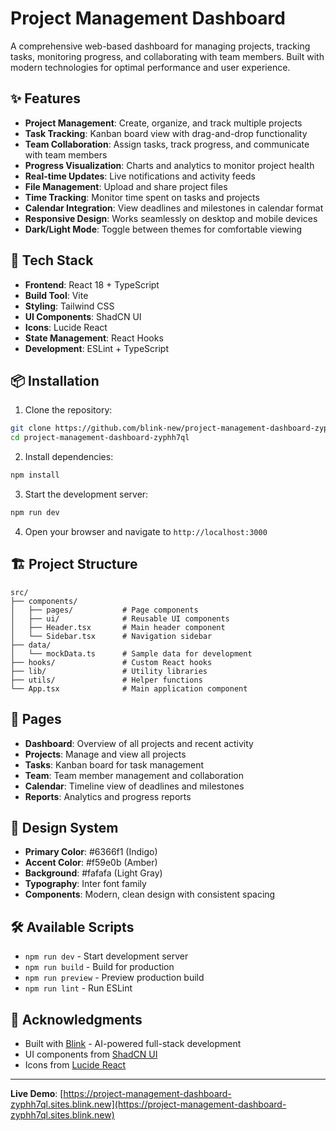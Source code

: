 # Project Management Dashboard

A comprehensive web-based dashboard for managing projects, tracking tasks, monitoring progress, and collaborating with team members. Built with modern technologies for optimal performance and user experience.

## ✨ Features

- **Project Management**: Create, organize, and track multiple projects
- **Task Tracking**: Kanban board view with drag-and-drop functionality
- **Team Collaboration**: Assign tasks, track progress, and communicate with team members
- **Progress Visualization**: Charts and analytics to monitor project health
- **Real-time Updates**: Live notifications and activity feeds
- **File Management**: Upload and share project files
- **Time Tracking**: Monitor time spent on tasks and projects
- **Calendar Integration**: View deadlines and milestones in calendar format
- **Responsive Design**: Works seamlessly on desktop and mobile devices
- **Dark/Light Mode**: Toggle between themes for comfortable viewing

## 🚀 Tech Stack

- **Frontend**: React 18 + TypeScript
- **Build Tool**: Vite
- **Styling**: Tailwind CSS
- **UI Components**: ShadCN UI
- **Icons**: Lucide React
- **State Management**: React Hooks
- **Development**: ESLint + TypeScript

## 📦 Installation

1. Clone the repository:
```bash
git clone https://github.com/blink-new/project-management-dashboard-zyphh7ql.git
cd project-management-dashboard-zyphh7ql
```

2. Install dependencies:
```bash
npm install
```

3. Start the development server:
```bash
npm run dev
```

4. Open your browser and navigate to `http://localhost:3000`

## 🏗️ Project Structure

```
src/
├── components/
│   ├── pages/           # Page components
│   ├── ui/              # Reusable UI components
│   ├── Header.tsx       # Main header component
│   └── Sidebar.tsx      # Navigation sidebar
├── data/
│   └── mockData.ts      # Sample data for development
├── hooks/               # Custom React hooks
├── lib/                 # Utility libraries
├── utils/               # Helper functions
└── App.tsx              # Main application component
```

## 📱 Pages

- **Dashboard**: Overview of all projects and recent activity
- **Projects**: Manage and view all projects
- **Tasks**: Kanban board for task management
- **Team**: Team member management and collaboration
- **Calendar**: Timeline view of deadlines and milestones
- **Reports**: Analytics and progress reports

## 🎨 Design System

- **Primary Color**: #6366f1 (Indigo)
- **Accent Color**: #f59e0b (Amber)
- **Background**: #fafafa (Light Gray)
- **Typography**: Inter font family
- **Components**: Modern, clean design with consistent spacing

## 🛠️ Available Scripts

- `npm run dev` - Start development server
- `npm run build` - Build for production
- `npm run preview` - Preview production build
- `npm run lint` - Run ESLint

## 🙏 Acknowledgments

- Built with [Blink](https://blink.new) - AI-powered full-stack development
- UI components from [ShadCN UI](https://ui.shadcn.com/)
- Icons from [Lucide React](https://lucide.dev/)

---

**Live Demo**: [https://project-management-dashboard-zyphh7ql.sites.blink.new](https://project-management-dashboard-zyphh7ql.sites.blink.new)
